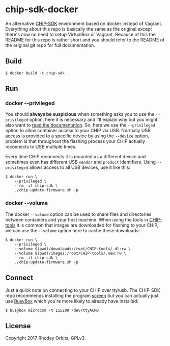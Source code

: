 # chip-sdk-docker
An alternative [CHIP-SDK](https://github.com/NextThingCo/CHIP-SDK) environment based on docker instead of Vagrant. Everything about this repo is basically the same as the original except there's now no need to setup VirtualBox or Vagrant. Because of this the README for this repo is rather short and you should refer to the README of the original git repo for full documentation.

## Build
```
$ docker build -t chip-sdk .
```

## Run
### docker --privileged
You should **always be suspicious** when something asks you to use the `--privileged` option, here it is necessary and I'll explain why but you might also want to [read the documentation](https://docs.docker.com/engine/reference/run/#runtime-privilege-and-linux-capabilities). So, here we use the `--privileged` option to allow container access to your CHIP via USB. Normally USB access is provided to a specific device by using the `--device` option, problem is that throughout the flashing process your CHIP actually reconnects to USB multiple times.

Every time CHIP reconnects it is mounted as a different device and sometimes even has different USB `vendor` and `product` identifiers. Using `--privileged` allows access to all USB devices, use it like this:
```
$ docker run \
    --privileged \
    --rm -it chip-sdk \
    ./chip-update-firmware.sh -p
```

### docker --volume
The docker `--volume` option can be used to share files and directories between containers and your host machine. When using the tools in [CHIP-tools](https://github.com/NextThingCo/CHIP-tools) it is common that images are downloaded for flashing to your CHIP, we can use the `--volume` option here to cache these downloads:
```
$ docker run \
    --privileged \
    --volume $(pwd)/downloads:/root/CHIP-tools/.dl:rw \
    --volume $(pwd)/images:/root/CHIP-tools/.new:rw \
    --rm -it chip-sdk \
    ./chip-update-firmware.sh -p
```

## Connect
Just a quick note on connecting to your CHIP over tty/usb. The CHIP-SDK repo recommends installing the program [screen](https://wiki.archlinux.org/index.php/GNU_Screen) but you can actually just use [BusyBox](https://www.busybox.net/) which you're more likely to already have installed:
```
$ busybox microcom -t 115200 /dev/ttyACM0
```

## License
Copyright 2017 Rhodey Orbits, GPLv3.
